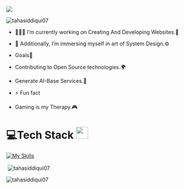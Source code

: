 <img src="https://user-images.githubusercontent.com/74038190/225813708-98b745f2-7d22-48cf-9150-083f1b00d6c9.gif" />

<p align="left"> <img src="https://komarev.com/ghpvc/?username=tahasiddiqui07&label=Profile%20views&color=0e75b6&style=flat" alt="tahasiddiqui07" /> </p>

- 👨🏻‍💻 I’m currently working on Creating And Developing Websites.🌌

- 🚀 Additionally, I’m immersing myself in art of System Design.⚙️

- Goals💪
- Contributing to Open Source technologies.🌍
- Generate AI-Base Services.🤖

- ⚡ Fun fact
- Gaming is my Therapy.🎮

<p align="left">
</p>

# 💻Tech Stack <img src = "https://media2.giphy.com/media/QssGEmpkyEOhBCb7e1/giphy.gif?cid=ecf05e47a0n3gi1bfqntqmob8g9aid1oyj2wr3ds3mg700bl&rid=giphy.gif" width = 32px> 

[![My Skills](https://skillicons.dev/icons?i=js,html,bootstrap,css,react,tailwind,nextjs,nodejs,express,mongodb,postman,vscode,discord,git,github,idea&theme=dark)](https://skillicons.dev)

<p>&nbsp;<img align="center" src="https://github-readme-stats.vercel.app/api?username=tahasiddiqui07&show_icons=true&locale=en" alt="tahasiddiqui07" /></p>

<p><img align="center" src="https://github-readme-streak-stats.herokuapp.com/?user=tahasiddiqui07&" alt="tahasiddiqui07" /></p>
